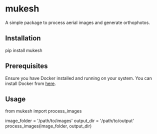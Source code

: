 # mukesh

A simple package to process aerial images and generate orthophotos.

## Installation

pip install mukesh


## Prerequisites

Ensure you have Docker installed and running on your system. You can install Docker from [here](https://www.docker.com/get-started).

## Usage


from mukesh import process_images

image_folder = '/path/to/images'
output_dir = '/path/to/output'
process_images(image_folder, output_dir)
